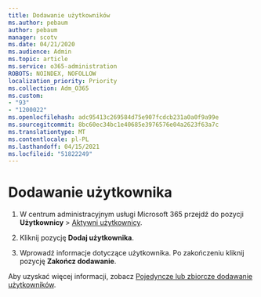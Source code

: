 ```yaml
---
title: Dodawanie użytkowników
ms.author: pebaum
author: pebaum
manager: scotv
ms.date: 04/21/2020
ms.audience: Admin
ms.topic: article
ms.service: o365-administration
ROBOTS: NOINDEX, NOFOLLOW
localization_priority: Priority
ms.collection: Adm_O365
ms.custom:
- "93"
- "1200022"
ms.openlocfilehash: adc95413c269584d75e907fcdcb231a0a0f9a99e
ms.sourcegitcommit: 8bc60ec34bc1e40685e3976576e04a2623f63a7c
ms.translationtype: MT
ms.contentlocale: pl-PL
ms.lasthandoff: 04/15/2021
ms.locfileid: "51822249"
---
```

# <a name="add-a-user"></a>Dodawanie użytkownika

1. W centrum administracyjnym usługi Microsoft 365 przejdź do pozycji **Użytkownicy** > [Aktywni użytkownicy](https://admin.microsoft.com/Adminportal/Home?source=applauncher#/users).

2. Kliknij pozycję **Dodaj użytkownika**.

3. Wprowadź informacje dotyczące użytkownika. Po zakończeniu kliknij pozycję **Zakończ dodawanie**.

Aby uzyskać więcej informacji, zobacz [Pojedyncze lub zbiorcze dodawanie użytkowników](https://docs.microsoft.com/microsoft-365/admin/add-users/add-users).